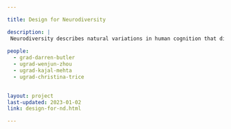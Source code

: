 ```yaml
---

title: Design for Neurodiversity

description: |
 Neurodiversity describes natural variations in human cognition that differ from the dominant neurotype. All cognitive variations, including autism and ADHD, each have their own strengths, yet are rarely included in design processes for creating user experiences. Our goal is to investigate design issues related to the pain points, needs, and desires of neurodivergent computer users and reduce the divergence between the attributes of our users' cognitive styles and the expectations of our software. Our findings are being used to develop neurodivergent user personas that can help designers heuristically evaluate and improve the user experiences they embed into their software. 
 
people:
  - grad-darren-butler
  - ugrad-wenjun-zhou
  - ugrad-kajal-mehta
  - ugrad-christina-trice

  
layout: project
last-updated: 2023-01-02
link: design-for-nd.html

---
```

